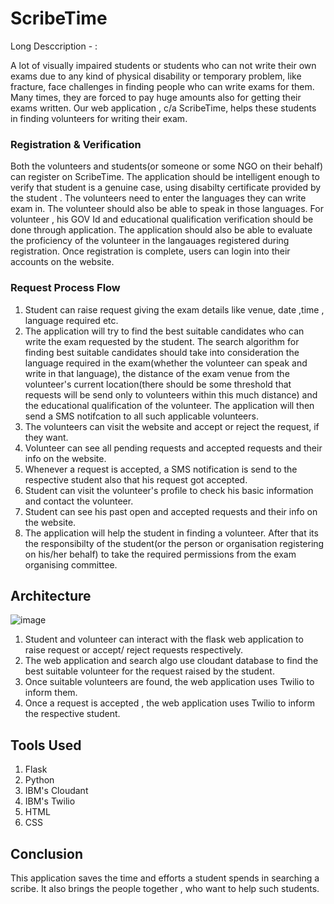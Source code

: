 # ScribeTime
Long Desccription - :

A lot of visually impaired students or students who can not write their own exams due to any kind of physical disability or temporary problem, like fracture, face challenges in finding people who can write exams for them. Many times, they are forced to pay huge amounts also for getting their exams written. Our web application , c/a ScribeTime, helps these students in finding volunteers for writing their exam. 

### Registration & Verification

Both the volunteers and students(or someone or some NGO on their behalf) can register on ScribeTime. The application should be intelligent enough to verify that student is a genuine case, using disabilty certificate provided by the student . The volunteers need to enter the languages they can write exam in. The volunteer should also be able to speak in those languages. For volunteer , his GOV Id and educational qualification verification should be done through application. The application should also be able to evaluate the proficiency of the volunteer in the langauages registered  during registration. Once registration is complete, users can login into their accounts on the website.

### Request Process Flow

1. Student can raise request giving the exam details like venue, date ,time , language required etc. 
2. The application will try to find the best suitable candidates who can write the exam requested by the student. The search algorithm for finding best suitable candidates should take into consideration the language required in the exam(whether the volunteer can speak and write in that language), the distance of the exam venue from the volunteer's current location(there should be some threshold that requests will be send only to volunteers within this much distance) and the educational qualification of the volunteer. The application will then send a SMS notifcation to all such applicable volunteers. 
3. The volunteers can visit the website and accept or reject the request, if they want. 
4. Volunteer can  see all  pending requests and accepted requests and their info on the website. 
5. Whenever a request is accepted, a SMS notification is send to the respective student also that his request got accepted. 
6. Student can visit the volunteer's profile to check his basic information and contact the volunteer.
7. Student can see his past open and accepted requests and their info on the website. 
8. The application will help the student in finding a volunteer. After that its the responsibilty of the student(or the person or organisation registering on his/her behalf) to take the required permissions from the exam organising committee.


## Architecture

![image](https://user-images.githubusercontent.com/86035844/122547027-3a0e3180-d04d-11eb-9686-2da049df6dcc.png)

1. Student and volunteer can interact with the flask web application to raise request or accept/ reject requests respectively.
2. The web application and search algo use cloudant database to find the best suitable volunteer for the request raised by the student.
3. Once suitable volunteers are found, the web application uses Twilio to inform them.
4. Once a request is accepted , the web application uses Twilio to inform the respective student.

## Tools Used
1. Flask
2. Python
3. IBM's Cloudant
4. IBM's Twilio
5. HTML
6. CSS

## Conclusion
This application saves the time and efforts a student spends in searching a scribe. It also brings the people together , who want to help such students. 



